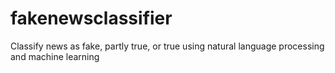 # fakenewsclassifier
Classify news as fake, partly true, or true using natural language processing and machine learning
